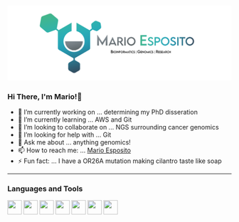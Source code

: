 <img src="MarioEsposito-Banner.png" alt="banner" />


### Hi There, I'm Mario!👋

- 🔭 I’m currently working on ... determining my PhD disseration
- 🌱 I’m currently learning ... AWS and Git
- 👯 I’m looking to collaborate on ... NGS surrounding cancer genomics
- 🤔 I’m looking for help with ... Git
- 💬 Ask me about ... anything genomics!
- 📫 How to reach me: ... [Mario Esposito](mailto:mario_espo@outlook.com)
- ⚡ Fun fact: ... I have a OR26A mutation making cilantro taste like soap


---


### Languages and Tools

<img height="32" width="32" src="https://cdn.jsdelivr.net/npm/simple-icons@v4/icons/python.svg" />    <img height="32" width="32" src="https://cdn.jsdelivr.net/npm/simple-icons@v4/icons/r.svg" />   <img height="32" width="32" src="https://cdn.jsdelivr.net/npm/simple-icons@v4/icons/git.svg" />   <img height="32" width="32" src="https://cdn.jsdelivr.net/npm/simple-icons@v4/icons/powershell.svg" />    <img height="32" width="32" src="https://cdn.jsdelivr.net/npm/simple-icons@v4/icons/mysql.svg" />   <img height="32" width="32" src="https://cdn.jsdelivr.net/npm/simple-icons@v4/icons/github.svg" />    <img height="32" width="32" src="https://cdn.jsdelivr.net/npm/simple-icons@v4/icons/gnubash.svg" />   
